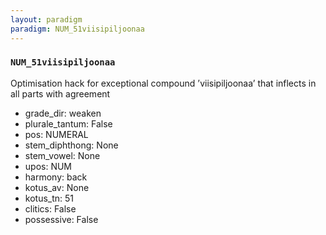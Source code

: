 ```yaml
---
layout: paradigm
paradigm: NUM_51viisipiljoonaa
---
```

### ` NUM_51viisipiljoonaa `

Optimisation hack for exceptional compound ’viisipiljoonaa’ that inflects in all parts with agreement
* grade_dir: weaken
* plurale_tantum: False
* pos: NUMERAL
* stem_diphthong: None
* stem_vowel: None
* upos: NUM
* harmony: back
* kotus_av: None
* kotus_tn: 51
* clitics: False
* possessive: False
